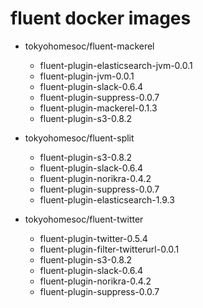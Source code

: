 # fluent docker images

* tokyohomesoc/fluent-mackerel
    * fluent-plugin-elasticsearch-jvm-0.0.1
    * fluent-plugin-jvm-0.0.1
    * fluent-plugin-slack-0.6.4
    * fluent-plugin-suppress-0.0.7
    * fluent-plugin-mackerel-0.1.3
    * fluent-plugin-s3-0.8.2

* tokyohomesoc/fluent-split
    * fluent-plugin-s3-0.8.2
    * fluent-plugin-slack-0.6.4
    * fluent-plugin-norikra-0.4.2
    * fluent-plugin-suppress-0.0.7
    * fluent-plugin-elasticsearch-1.9.3

* tokyohomesoc/fluent-twitter
    * fluent-plugin-twitter-0.5.4
    * fluent-plugin-filter-twitterurl-0.0.1
    * fluent-plugin-s3-0.8.2
    * fluent-plugin-slack-0.6.4
    * fluent-plugin-norikra-0.4.2
    * fluent-plugin-suppress-0.0.7